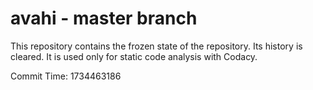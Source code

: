 # avahi - master branch

This repository contains the frozen state of the repository.
Its history is cleared. It is used only for static code
analysis with Codacy.

Commit Time: 1734463186